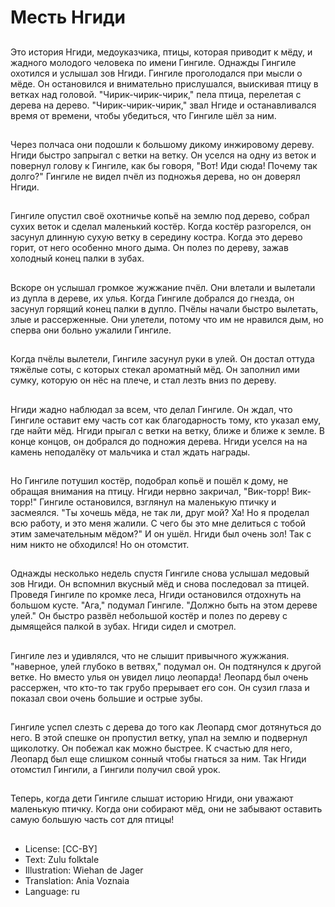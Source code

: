 # Месть Нгиди

##
Это история Нгиди, медоуказчика, птицы, которая приводит к мёду, и жадного молодого человека по имени Гингиле. Однажды Гингиле охотился и услышал зов Нгиди. Гингиле проголодался при мысли о мёде. Он остановился и внимательно прислушался, выискивая птицу в ветках над головой. "Чирик-чирик-чирик," пела птица, перелетая с дерева на дерево. "Чирик-чирик-чирик," звал Нгиде и останавливался время от времени, чтобы убедиться, что Гингиле шёл за ним.

##
Через полчаса они подошли к большому дикому инжировому дереву. Нгиди быстро запрыгал с ветки на ветку. Он уселся на одну из веток и повернул голову к Гингиле, как бы говоря, "Вот! Иди сюда! Почему так долго?" Гингиле не видел пчёл из подножья дерева, но он доверял Нгиди.

##
Гингиле опустил своё охотничье копьё на землю под дерево, собрал сухих веток и сделал маленький костёр. Когда костёр разгорелся, он засунул длинную сухую ветку в середину костра. Когда это дерево горит, от него особенно много дыма. Он полез по дереву, зажав холодный конец палки в зубах.

##
Вскоре он услышал громкое жужжание пчёл. Они влетали и вылетали из дупла в дереве, их улья. Когда Гингиле добрался до гнезда, он засунул горящий конец палки в дупло. Пчёлы начали быстро вылетать, злые и рассерженные. Они улетели, потому что им не нравился дым, но сперва они больно ужалили Гингиле.

##
Когда пчёлы вылетели, Гингиле засунул руки в улей. Он достал оттуда тяжёлые соты, с которых стекал ароматный мёд. Он заполнил ими сумку, которую он нёс на плече, и стал лезть вниз по дереву.

##
Нгиди жадно наблюдал за всем, что делал Гингиле. Он ждал, что Гингиле оставит ему часть сот как благодарность тому, кто указал ему, где найти мёд. Нгиди прыгал с ветки на ветку, ближе и ближе к земле. В конце концов, он добрался до подножия дерева. Нгиди уселся на на камень неподалёку от мальчика и стал ждать награды.

##
Но Гингиле потушил костёр, подобрал копьё и пошёл к дому, не обращая внимания на птицу. Нгиди нервно закричал, "Вик-торр! Вик-торр!" Гингиле остановился, взглянул на маленькую птичку и засмеялся. "Ты хочешь мёда, не так ли, друг мой? Ха! Но я проделал всю работу, и это меня жалили. С чего бы это мне делиться с тобой этим замечательным мёдом?" И он ушёл. Нгиди был очень зол! Так с ним никто не обходился! Но он отомстит.

##
Однажды несколько недель спустя Гингиле снова услышал медовый зов Нгиди. Он вспомнил вкусный мёд и снова последовал за птицей. Проведя Гингиле по кромке леса, Нгиди остановился отдохнуть на большом кусте. "Ага," подумал Гингиле. "Должно быть на этом дереве улей." Он быстро развёл небольшой костёр и полез по дереву с дымящейся палкой в зубах. Нгиди сидел и смотрел.

##
Гингиле лез и удивлялся, что не слышит привычного жужжания. "наверное, улей глубоко в ветвях," подумал он. Он подтянулся к другой ветке. Но вместо улья он увидел лицо леопарда! Леопард был очень рассержен, что кто-то так грубо прерывает его сон. Он сузил глаза и показал свои очень большие и острые зубы.

##
Гингиле успел слезть с дерева до того как Леопард смог дотянуться до него. В этой спешке он пропустил ветку, упал на землю и подвернул щиколотку. Он побежал как можно быстрее. К счастью для него, Леопард был еще слишком сонный чтобы гнаться за ним. Так Нгиди отомстил Гингили, а Гингили получил свой урок.

##
Теперь, когда дети Гингиле слышат историю Нгиди, они уважают маленькую птичку. Когда они собирают мёд, они не забывают оставить самую большую часть сот для птицы!

##
* License: [CC-BY]
* Text: Zulu folktale
* Illustration: Wiehan de Jager
* Translation: Ania Voznaia
* Language: ru

